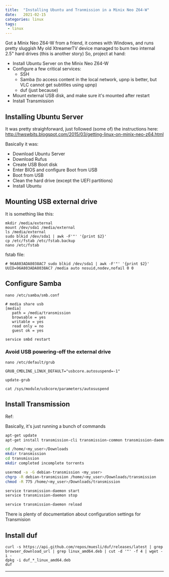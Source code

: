 ```yaml
---
title:  "Installing Ubuntu and Tranmission in a Minix Neo Z64-W"
date:   2021-02-15 
categories: linux
tags:
 - linux
---
```


Got a Minix Neo Z64-W from a friend, it comes with Windows, and runs pretty sluggish
My old XtreamerTV device managed to burn two internal 2.5" hard drives (this is another story)
So, project at hand:
* Install Ubuntu Server on the Minix Neo Z64-W
* Configure a few critical services:
  * SSH
  * Samba (to access content in the local network, upnp is better, but VLC cannot get subtitles using upnp)
  * duf (just because)
* Mount external USB disk, and make sure it's mounted after restart
* Install Transmission

<!--more-->

## Installing Ubuntu Server

It was pretty straighforward, just followed (some of) the instructions here:
<http://hwswbits.blogspot.com/2015/03/getting-linux-on-minix-neo-z64.html>

Basically it was:
* Download Ubuntu Server 
* Download Rufus
* Create USB Boot disk
* Enter BIOS and configure Boot from USB
* Boot from USB
* Clean the hard drive (except the UEFI partitions)
* Install Ubuntu


## Mounting USB external drive

It is something like this:

```
mkdir /media/external
mount /dev/sda1 /media/external
ls /media/external
sudo blkid /dev/sda1 | awk -F'"' '{print $2}'
cp /etc/fstab /etc/fstab.backup
nano /etc/fstab
```

fstab file:
``` config
# 96A803ADA8038AC7 sudo blkid /dev/sda1 | awk -F'"' '{print $2}'
UUID=96A803ADA8038AC7 /media auto nosuid,nodev,nofail 0 0
```


## Configure Samba

`nano /etc/samba/smb.conf`

``` config
# media share usb
[media]
   path = /media/transmission
   browsable = yes
   writable = yes
   read only = no
   guest ok = yes
```

`service smbd restart`

### Avoid USB powering-off the external drive

`nano /etc/default/grub`

`GRUB_CMDLINE_LINUX_DEFAULT="usbcore.autosuspend=-1"`

`update-grub`

`cat /sys/module/usbcore/parameters/autosuspend`


## Install Transmission

Ref:

Basically, it's just running a bunch of commands

~~~ bash
apt-get update
apt-get install transmission-cli transmission-common transmission-daemon

cd /home/<my_user>/Downloads
mkdir transmission
cd transmission
mkdir completed incomplete torrents

usermod -a -G debian-transmission <my_user>
chgrp -R debian-transmission /home/<my_user>/Downloads/transmission
chmod -R 775 /home/<my_user>/Downloads/transmission

service transmission-daemon start
service transmission-daemon stop

service transmission-daemon reload
~~~

There is plenty of documentation about configuration settings for Transmision

## Install duf

```
curl -s https://api.github.com/repos/muesli/duf/releases/latest | grep browser_download_url | grep linux_amd64.deb | cut -d '"' -f 4 | wget -i -
dpkg -i duf_*_linux_amd64.deb
duf
```

---


